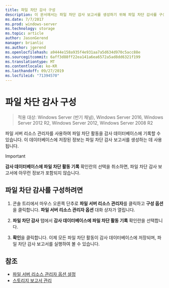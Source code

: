 ```yaml
---
title: 파일 차단 감사 구성
description: 이 문서에서는 파일 차단 감사 보고서를 생성하기 위해 파일 차단 감사를 구성하는 방법을 설명합니다.
ms.date: 7/7/2017
ms.prod: windows-server
ms.technology: storage
ms.topic: article
author: JasonGerend
manager: brianlic
ms.author: jgerend
ms.openlocfilehash: a9444e158a935f4e931aa7a5d634d970c5acc88e
ms.sourcegitcommit: 6aff3d88ff22ea141a6ea6572a5ad8dd6321f199
ms.translationtype: MT
ms.contentlocale: ko-KR
ms.lasthandoff: 09/27/2019
ms.locfileid: "71394570"
---
```

# <a name="configure-file-screen-audit"></a>파일 차단 감사 구성

> 적용 대상: Windows Server (반기 채널), Windows Server 2016, Windows Server 2012 R2, Windows Server 2012, Windows Server 2008 R2

파일 서버 리소스 관리자를 사용하여 파일 차단 활동을 감사 데이터베이스에 기록할 수 있습니다. 이 데이터베이스에 저장된 정보는 파일 차단 감사 보고서를 생성하는 데 사용됩니다.

> [!Important]
> **감사 데이터베이스에 파일 차단 활동 기록** 확인란의 선택을 취소하면, 파일 차단 감사 보고서에 아무런 정보가 포함되지 않습니다.

## <a name="to-configure-file-screen-audit"></a>파일 차단 감사를 구성하려면

1.  콘솔 트리에서 마우스 오른쪽 단추로 **파일 서버 리소스 관리자**를 클릭하고 **구성 옵션**을 클릭합니다. **파일 서버 리소스 관리자 옵션** 대화 상자가 열립니다.

2.  **파일 차단 감사** 탭에서 **감사 데이터베이스에 파일 차단 활동 기록** 확인란을 선택합니다.

3.  **확인**을 클릭합니다. 이제 모든 파일 차단 활동이 감사 데이터베이스에 저장되며, 파일 차단 감사 보고서를 실행하여 볼 수 있습니다.

## <a name="see-also"></a>참조

-   [파일 서버 리소스 관리자 옵션 설정](setting-file-server-resource-manager-options.md)
-   [스토리지 보고서 관리](storage-reports-management.md)
